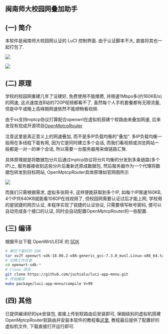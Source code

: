 ## 闽南师大校园网叠加助手

## (一) 简介

本软件是闽南师大校园网认证的 LuCI 控制界面. 由于认证脚本不大, 直接将其也一起打包了.

![](http://47.107.243.187:9530/luci-app-mnnu/images/admin_network_mnnu.png)

![](http://47.107.243.187:9530/luci-app-mnnu/images/admin_system_openmptcprouter_status.png)

## (二) 原理

学校的校园网重建几年了没建好,  免费使用不能缴费,  并限速1Mbps多(约160KB/s)的网速,  这点速度连B站的720P视频都看不了,  虽然每个人手机套餐都有无限流量,  但是中午或晚上高峰期网速依然不能顺畅看视频.  

由于ss支持mptcp协议打算配合openwrt在虚拟机搭建个软路由来叠加网速,  后来发现有现成开源项目[OpenMptcpRouter](https://github.com/Ysurac/openmptcprouter)

注意这里是真正意义上的网速叠加,  而不是多IP负载均衡的"叠加".  多IP负载均衡一般用在多线程下载有用, 因为它是同时建立多个会话, 而我们看视频或浏览网站一般都是一对一的单个会话, 所以需要一台服务器用来做链路汇聚.

具体原理就是将数据包分片后通过mptcp协议将分片均衡的分发到多条链路(多个IP)上, 服务器接收到这些分片后重新还原成数据包, 然后服务器作为一个代理将数据包转发到目标网站, OpenMptcpRouter具体原理如官网图所示

![](http://47.107.243.187:9530/luci-app-mnnu/images/openmptcprouter.svg)

而我们只需根据需求, 虚拟多张网卡, 这样便能获取到多个IP, 如每个IP限速160KB, 4个IP共640KB就能看1080P在线视频了,  但校园网需要认证过后才能上网, 学校用的是锐捷的网页认证, 本程序实现了锐捷的认证协议, 只需要填写帐号密码, 便可以自动完成各个接口的认证, 同时会自动配置OpenMptcpRouter的一些配置.

## (三) 编译

根据平台下载 OpenWrt/LEDE 的 [SDK](https://openwrt.org/docs/guide-developer/using_the_sdk)

```sh
# 解压下载好的 SDK
tar xvJf openwrt-sdk-18.06.2-x86-generic_gcc-7.3.0_musl.Linux-x86_64.tar.xz
# 切换工作目录
cd openwrt-sdk-*
# Clone 项目
git clone https://github.com/juchialu/luci-app-mnnu.git
# 开始编译
make package/luci-app-mnnu/compile V=99
```

## (四) 其他

已提供编译好的ipk安装包, 直接上传到软路由后安装即可, 保姆级别的虚拟机搭建OpenMptcpRouter软路由并安装本软件的教程看[这里](#TODO), 教程最后提供了配置好的虚拟机文件, 下载直接打开运行即可.
